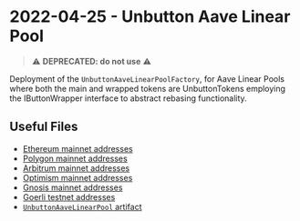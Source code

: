 # 2022-04-25 - Unbutton Aave Linear Pool

> ⚠️ **DEPRECATED: do not use** ⚠️
>

Deployment of the `UnbuttonAaveLinearPoolFactory`, for Aave Linear Pools where both the main and wrapped tokens are UnbuttonTokens employing the IButtonWrapper interface to abstract rebasing functionality.

## Useful Files

- [Ethereum mainnet addresses](./output/mainnet.json)
- [Polygon mainnet addresses](./output/polygon.json)
- [Arbitrum mainnet addresses](./output/arbitrum.json)
- [Optimism mainnet addresses](./output/optimism.json)
- [Gnosis mainnet addresses](./output/gnosis.json)
- [Goerli testnet addresses](./output/goerli.json)
- [`UnbuttonAaveLinearPool` artifact](./artifact/UnbuttonAaveLinearPool.json)
